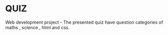 # QUIZ
Web development project - The presented quiz have question categories of maths , science , html and css.
